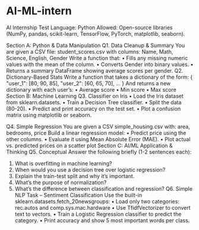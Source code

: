# AI-ML-intern
AI Internship Test
Language: Python
Allowed: Open-source libraries (NumPy, pandas, scikit-learn, TensorFlow, PyTorch,
matplotlib, seaborn).

Section A: Python & Data Manipulation
Q1. Data Cleanup & Summary
You are given a CSV file: student_scores.csv with columns:
Name, Math, Science, English, Gender
Write a function that:
• Fills any missing numeric values with the mean of the column.
• Converts Gender into binary values.
• Returns a summary DataFrame showing average scores per gender.
Q2. Dictionary-Based Stats
Write a function that takes a dictionary of the form:
{
"user_1": [80, 90, 85],
"user_2": [60, 65, 70],
...
}
And returns a new dictionary with each user’s:
• Average score
• Min score
• Max score
Section B: Machine Learning
Q3. Classifier on Iris
• Load the Iris dataset from sklearn.datasets.
• Train a Decision Tree classifier.
• Split the data (80-20).
• Predict and print accuracy on the test set.
• Plot a confusion matrix using matplotlib or seaborn.

Q4. Simple Regression
You are given a CSV simple_housing.csv with:
area, bedrooms, price
Build a linear regression model:
• Predict price using the other columns.
• Evaluate it using Mean Absolute Error (MAE).
• Plot actual vs. predicted prices on a scatter plot
Section C: AI/ML Application & Thinking
Q5. Conceptual
Answer the following briefly (1-2 sentences each):
1. What is overfitting in machine learning?
2. When would you use a decision tree over logistic regression?
3. Explain the train-test split and why it’s important.
4. What’s the purpose of normalization?
5. What’s the difference between classification and regression?
Q6. Simple NLP Task – Sentiment Classification
Use the built-in sklearn.datasets.fetch_20newsgroups:
• Load only two categories: rec.autos and comp.sys.mac.hardware
• Use TfidfVectorizer to convert text to vectors.
• Train a Logistic Regression classifier to predict the category.
• Print accuracy and show 5 most important words per class.
